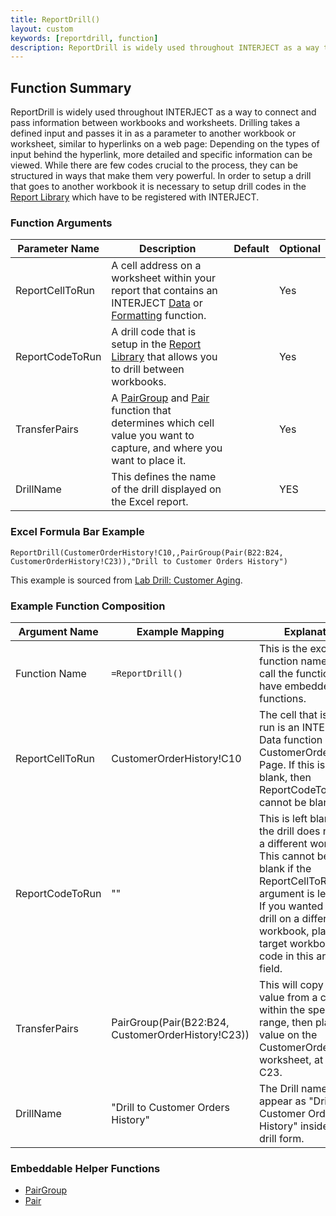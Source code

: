 ```yaml
---
title: ReportDrill()
layout: custom
keywords: [reportdrill, function]
description: ReportDrill is widely used throughout INTERJECT as a way to connect and pass information between workbooks and worksheets. 
---
```


## Function Summary

ReportDrill is widely used throughout INTERJECT as a way to connect and pass information between workbooks and worksheets. Drilling takes a defined input and passes it in as a parameter to another workbook or worksheet, similar to hyperlinks on a web page: Depending on the types of input behind the hyperlink, more detailed and specific information can be viewed. While there are few codes crucial to the process, they can be structured in ways that make them very powerful. In order to setup a drill that goes to another workbook it is necessary to setup drill codes in the [Report Library](/wGetStarted/L-Create-UpdatingReportLibrary#adding-a-drill-code-to-a-report) which have to be registered with INTERJECT.

### Function Arguments

| Parameter Name  | Description                                                                                                                                                                                | Default | Optional |
|-----------------|--------------------------------------------------------------------------------------------------------------------------------------------------------------------------------------------|---------|----------|
| ReportCellToRun | A cell address on a worksheet within your report that contains an INTERJECT [Data](Data-Functions-Landing.html) or [Formatting](Formatting-Functions-Landing.html) function.               |         | Yes      |
| ReportCodeToRun | A drill code that is setup in the [Report Library](/wGetStarted/L-Create-UpdatingReportLibrary#adding-a-drill-code-to-a-report) that allows you to drill between workbooks. |         | Yes      |
| TransferPairs   | A [PairGroup](Pairgroup.html) and [Pair](Pair.html) function that determines which cell value you want to capture, and where you want to place it.                       |         | Yes      |
| DrillName       | This defines the name of the drill displayed on the Excel report.                                                                                                                          |         | YES      |


### Excel Formula Bar Example

```Excel
ReportDrill(CustomerOrderHistory!C10,,PairGroup(Pair(B22:B24, CustomerOrderHistory!C23)),"Drill to Customer Orders History")
```
This example is sourced from [Lab Drill: Customer Aging](/wGetStarted/L-Drill-CustomerAging.html).

### Example Function Composition

| Argument Name   | Example Mapping                                    | Explanation                                                                                                                                                                                                                                                           |
|-----------------|----------------------------------------------------|-----------------------------------------------------------------------------------------------------------------------------------------------------------------------------------------------------------------------------------------------------------------------|
| Function Name   | `=ReportDrill()`                                   | This is the excel function name used to call the function. It can have embedded functions.                                                                                                                                                                            |
| ReportCellToRun | CustomerOrderHistory!C10                           | The cell that is being run is an INTERJECT Data function on the CustomerOrderHistory Page. If this is left blank, then ReportCodeToRun cannot be blank.                                                                                                               |
| ReportCodeToRun | ""                                                 | This is left blank since the drill does not go to a different workbook. This cannot be left blank if the ReportCellToRun argument is left blank. If you wanted to run a drill on a different workbook, place the target workbook's drill code in this argument field. |
| TransferPairs   | PairGroup(Pair(B22:B24, CustomerOrderHistory!C23)) | This will copy a cell value from a cell within the specified range, then place that value on the CustomerOrderHistory worksheet, at cell C23.                                                                                                                         |
| DrillName       | "Drill to Customer Orders History"                 | The Drill name will appear as "Drill to Customer Orders History" inside of the drill form.                                                                                                                                                                            |

### Embeddable Helper Functions

* [PairGroup](Pairgroup.html)
* [Pair](Pair.html)

